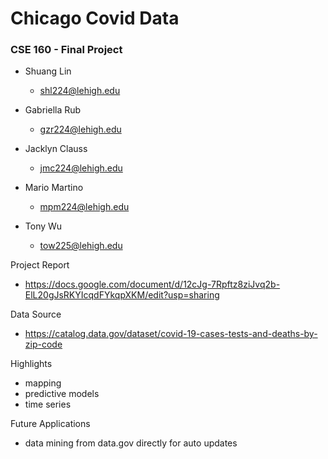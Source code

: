 # Chicago Covid Data

### CSE 160 - Final Project

- Shuang Lin
  - shl224@lehigh.edu

- Gabriella Rub
  - gzr224@lehigh.edu

- Jacklyn Clauss
  - jmc224@lehigh.edu

- Mario Martino
  - mpm224@lehigh.edu

- Tony Wu
  - tow225@lehigh.edu

Project Report
  - https://docs.google.com/document/d/12cJg-7Rpftz8ziJvq2b-ElL20gJsRKYIcqdFYkqpXKM/edit?usp=sharing

Data Source
  - https://catalog.data.gov/dataset/covid-19-cases-tests-and-deaths-by-zip-code

Highlights
  - mapping
  - predictive models
  - time series

Future Applications
  - data mining from data.gov directly for auto updates
